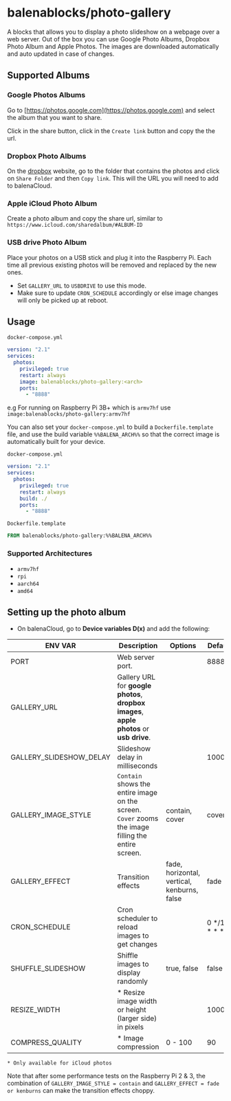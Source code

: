 # balenablocks/photo-gallery

A blocks that allows you to display a photo slideshow on a webpage over a web server. Out of the box you can use Google Photo Albums, Dropbox Photo Album and Apple Photos. The images are downloaded automatically and auto updated in case of changes.

## Supported Albums

### Google Photos Albums

Go to [https://photos.google.com](https://photos.google.com) and select the album that you want to share.

Click in the share button, click in the `Create link` button and copy the the url.

### Dropbox Photo Albums

On the [dropbox](https://www.dropbox.com/home) website, go to the folder that contains the photos and click on `Share Folder` and then `Copy link`. This will the URL you will need to add to balenaCloud.

### Apple iCloud Photo Album

Create a photo album and copy the share url, similar to `https://www.icloud.com/sharedalbum/#ALBUM-ID`

### USB drive Photo Album

Place your photos on a USB stick and plug it into the Raspberry Pi. Each time all previous existing photos will be removed and replaced by the new ones.

- Set `GALLERY_URL` to `USBDRIVE` to use this mode.
- Make sure to update `CRON_SCHEDULE` accordingly or else image changes will only be picked up at reboot.

## Usage

`docker-compose.yml`

```yml
version: "2.1"
services:
  photos:
    privileged: true
    restart: always
    image: balenablocks/photo-gallery:<arch>
    ports:
      - "8888"
```

e.g For running on Raspberry Pi 3B+ which is `armv7hf` use `image:balenablocks/photo-gallery:armv7hf`

You can also set your `docker-compose.yml` to build a `Dockerfile.template` file, and use the build variable `%%BALENA_ARCH%%` so that the correct image is automatically built for your device.

`docker-compose.yml`

```yml
version: "2.1"
services:
  photos:
    privileged: true
    restart: always
    build: ./
    ports:
      - "8888"
```

`Dockerfile.template`

```dockerfile
FROM balenablocks/photo-gallery:%%BALENA_ARCH%%
```

### Supported Architectures

- `armv7hf`
- `rpi`
- `aarch64`
- `amd64`

## Setting up the photo album

- On balenaCloud, go to **Device variables D(x)** and add the following:

| ENV VAR                 | Description                                                                                        | Options                                     | Default        |
| ----------------------- | -------------------------------------------------------------------------------------------------- | ------------------------------------------- | -------------- |
| PORT                    | Web server port.                                                                                   |                                             | 8888           |
| GALLERY_URL             | Gallery URL for **google photos**, **dropbox images**, **apple photos** or **usb drive**.          |                                             |                |
| GALLERY_SLIDESHOW_DELAY | Slideshow delay in milliseconds                                                                    |                                             | 10000          |
| GALLERY_IMAGE_STYLE     | `Contain` shows the entire image on the screen. `Cover` zooms the image filling the entire screen. | contain, cover                              | cover          |
| GALLERY_EFFECT          | Transition effects                                                                                 | fade, horizontal, vertical, kenburns, false | fade           |
| CRON_SCHEDULE           | Cron scheduler to reload images to get changes                                                     |                                             | 0 */12 * * * |
| SHUFFLE_SLIDESHOW       | Shiffle images to display randomly                                                                 | true, false                                 | false          |
| RESIZE_WIDTH            | \* Resize image width or height (larger side) in pixels                                            |                                             | 1000px         |
| COMPRESS_QUALITY        | \* Image compression                                                                               | 0 - 100                                     | 90             |

    * Only available for iCloud photos

Note that after some performance tests on the Raspberry Pi 2 & 3, the combination of `GALLERY_IMAGE_STYLE = contain` and `GALLERY_EFFECT = fade or kenburns` can make the transition effects choppy.
